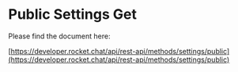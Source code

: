 # Public Settings Get

Please find the document here: 

[https://developer.rocket.chat/api/rest-api/methods/settings/public](https://developer.rocket.chat/api/rest-api/methods/settings/public)

